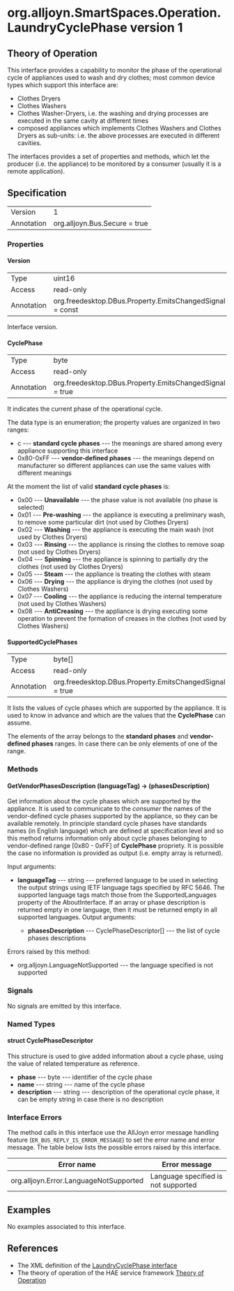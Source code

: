 # org.alljoyn.SmartSpaces.Operation.LaundryCyclePhase version 1

## Theory of Operation

This interface provides a capability to monitor the phase of the operational
cycle of appliances used to wash and dry clothes; most common device types which 
support this interface are:

  * Clothes Dryers
  * Clothes Washers
  * Clothes Washer-Dryers, i.e. the washing and drying processes are executed in
    the same cavity at different times
  * composed appliances which implements Clothes Washers and Clothes Dryers as
    sub-units: i.e. the above processes are executed in different cavities.

The interfaces provides a set of properties and methods, which let the producer
(i.e. the appliance) to be monitored by a consumer (usually it is a remote 
application).

## Specification

|            |                               |
| ---------- | ----------------------------- |
| Version    | 1                             |
| Annotation | org.alljoyn.Bus.Secure = true |

### Properties

#### Version

|            |                                                                |
|------------|----------------------------------------------------------------|
| Type       | uint16                                                         |
| Access     | read-only                                                      |
| Annotation | org.freedesktop.DBus.Property.EmitsChangedSignal = const       |

Interface version.

#### CyclePhase

|            |                                                         |
| ---------- | ------------------------------------------------------- |
| Type       | byte                                                    |
| Access     | read-only                                               |
| Annotation | org.freedesktop.DBus.Property.EmitsChangedSignal = true |

It indicates the current phase of the operational cycle.

The data type is an enumeration; the property values are organized in two
ranges:

  * c --- **standard cycle phases** --- the meanings are shared among
    every appliance supporting this interface
  * 0x80-0xFF --- **vendor-defined phases** --- the meanings depend on
    manufacturer so different appliances can use the same values with different
    meanings

At the moment the list of valid **standard cycle phases** is:
  * 0x00 --- **Unavailable** --- the phase value is not available (no phase is
    selected)
  * 0x01 --- **Pre-washing** --- the appliance is executing a preliminary wash,
    to remove some particular dirt (not used by Clothes Dryers)
  * 0x02 --- **Washing** --- the appliance is executing the main wash (not used
    by Clothes Dryers)
  * 0x03 --- **Rinsing** --- the appliance is rinsing the clothes to remove soap
    (not used by Clothes Dryers)
  * 0x04 --- **Spinning** --- the appliance is spinning to partially dry the
    clothes (not used by Clothes Dryers)
  * 0x05 --- **Steam** --- the appliance is treating the clothes with steam
  * 0x06 --- **Drying** --- the appliance is drying the clothes (not used by
    Clothes Washers)
  * 0x07 --- **Cooling** --- the appliance is reducing the internal temperature
    (not used by Clothes Washers)
  * 0x08 --- **AntiCreasing** --- the appliance is drying executing some
    operation to prevent the formation of creases in the clothes (not used by
    Clothes Washers)

#### SupportedCyclePhases

|            |                                                          |
| ---------- | -------------------------------------------------------- |
| Type       | byte[]                                                   |
| Access     | read-only                                                |
| Annotation | org.freedesktop.DBus.Property.EmitsChangedSignal = true  |

It lists the values of cycle phases which are supported by the appliance.
It is used to know in advance and which are the values that the **CyclePhase**
can assume.

The elements of the array belongs to the **standard phases** and
**vendor-defined phases** ranges. In case there can be only elements of one of
the range.


### Methods

#### GetVendorPhasesDescription (languageTag) -> (phasesDescription)

Get information about the cycle phases which are supported by the appliance.
It is used to communicate to the _consumer_ the names of the vendor-defined cycle
phases supported by the appliance, so they can be available remotely.
In principle standard cycle phases have standards names (in English language)
which are defined at specification level and so this method returns information
only about cycle phases belonging to vendor-defined range [0x80 - 0xFF] of
**CyclePhase** propriety.
It is possible the case no information is provided as output (i.e. empty array
is returned).

Input arguments:

* **languageTag** --- string --- preferred language to be used in selecting 
the output strings using IETF language tags specified by RFC 5646.  The supported 
language tags match those from the SupportedLanguages property of the 
AboutInterface.  If an array or phase description is returned empty in one 
language, then it must be returned empty in all supported languages.
Output arguments:

  * **phasesDescription** --- CyclePhaseDescriptor[] --- the list of cycle phases
    descriptions

Errors raised by this method:

  * org.alljoyn.LanguageNotSupported --- the language specified is not supported

### Signals

No signals are emitted by this interface.

### Named Types

#### struct CyclePhaseDescriptor

This structure is used to give added information about a cycle phase, using the
value of related temperature as reference.

  * **phase** --- byte --- identifier of the cycle phase
  * **name** --- string --- name of the cycle phase
  * **description** --- string --- description of the operational cycle phase,
    it can be empty string in case there is no description

### Interface Errors

The method calls in this interface use the AllJoyn error message handling
feature (`ER_BUS_REPLY_IS_ERROR_MESSAGE`) to set the error name and error
message. The table below lists the possible errors raised by this interface.

| Error name                                                    | Error message                                     |
|---------------------------------------------------------------|---------------------------------------------------|
| org.alljoyn.Error.LanguageNotSupported                        | Language specified is not supported               |

## Examples

No examples associated to this interface.

## References

  * The XML definition of the [LaundryCyclePhase interface](LaundryCyclePhase-v1.xml)
  * The theory of operation of the HAE service framework [Theory of Operation](/org.alljoyn.SmartSpaces/theory-of-operation-v1)
